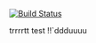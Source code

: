 [![Build Status](https://travis-ci.org/iScript/composer-test.svg?branch=master)](https://travis-ci.org/iScript/composer-test)

trrrrtt
test !!`ddduuuu

